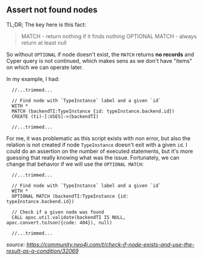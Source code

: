 ## Assert not found nodes

TL;DR; The key here is this fact:

> MATCH - return nothing if it finds nothing
> OPTIONAL MATCH - always return at least null

So without `OPTIONAL` if node doesn't exist, the `MATCH` returns **no records** and Cyper query is not continued, which makes sens as we don't have "items" on which we can operate later.

In my example, I had:
```cypher
  //...trimmed...

  // Find node with `TypeInstance` label and a given `id`
  WITH *
  MATCH (backendTI:TypeInstance {id: typeInstance.backend.id})
  CREATE (ti)-[:USES]->(backendTI)

  //...trimmed...
```

For me, it was problematic as this script exists with non error, but also the relation is not created if node `TypeInstance` doesn't exit with a given `id`.
I could do an assertion on the number of executed statements, but it's more guessing that really knowing what was the issue.
Fortunately, we can change that behavior if we will use the `OPTIONAL MATCH`:

```cypher
  //...trimmed...

  // Find node with `TypeInstance` label and a given `id`
  WITH *
  OPTIONAL MATCH (backendTI:TypeInstance {id: typeInstance.backend.id})

  // Check if a given node was found
  CALL apoc.util.validate(backendTI IS NULL, apoc.convert.toJson({code: 404}), null)

  //...trimmed...
```

_source: https://community.neo4j.com/t/check-if-node-exists-and-use-the-result-as-a-condition/32069_
